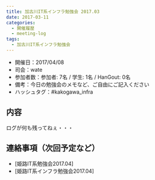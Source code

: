 ```yaml
---
title: 加古川IT系インフラ勉強会 2017.03
date: 2017-03-11
categories:
  - 開催履歴
  - meeting-log
tags:
  - 加古川IT系インフラ勉強会
---
```


* 開催日：2017/04/08
* 司会：wate
* 参加者数：参加者: 7名 / 学生: 1名 / HanGout: 0名
* 備考：今日の勉強会のメモなど、ご自由にご記入ください
* ハッシュタグ：#kakogawa_infra

内容
-------------------------

ログが何も残ってねぇ・・・

連絡事項（次回予定など）
-------------------------

* [姫路IT系勉強会2017.04]
* [姫路IT系インフラ勉強会2017.04]
